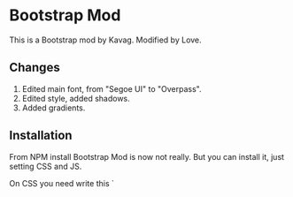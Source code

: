 # Bootstrap Mod

This is a Bootstrap mod by Kavag. Modified by Love.

## Changes

1. Edited main font, from "Segoe UI" to "Overpass".
2. Edited style, added shadows.
3. Added gradients.

## Installation

From NPM install Bootstrap Mod is now not really. But you can install it, just setting CSS and JS.

On CSS you need write this `
<link rel="stylesheet" href="">
